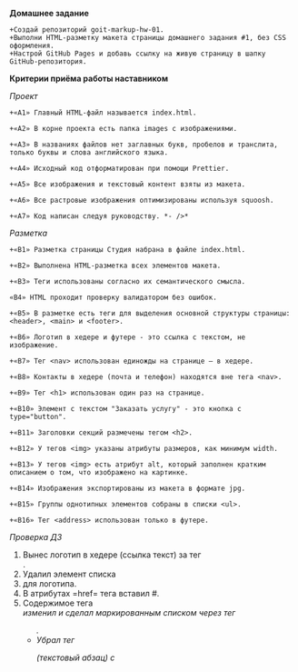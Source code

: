**Домашнее задание**

    +Создай репозиторий goit-markup-hw-01.
    +Выполни HTML-разметку макета страницы домашнего задания #1, без CSS оформления.
    +Настрой GitHub Pages и добавь ссылку на живую страницу в шапку GitHub-репозитория.

**Критерии приёма работы наставником**

_Проект_

    +«A1» Главный HTML-файл называется index.html.

    +«A2» В корне проекта есть папка images с изображениями.

    +«A3» В названиях файлов нет заглавных букв, пробелов и транслита, только буквы и слова английского языка.

    +«A4» Исходный код отформатирован при помощи Prettier.

    +«A5» Все изображения и текстовый контент взяты из макета.

    +«A6» Все растровые изображения оптимизированы используя squoosh.

    +«A7» Код написан следуя руководству. *- />*

_Разметка_

    +«B1» Разметка страницы Студия набрана в файле index.html.

    +«B2» Выполнена HTML-разметка всех элементов макета.

    +«B3» Теги использованы согласно их семантического смысла.

    «B4» HTML проходит проверку валидатором без ошибок.

    +«B5» В разметке есть теги для выделения основной структуры страницы: <header>, <main> и <footer>.

    +«B6» Логотип в хедере и футере - это ссылка с текстом, не изображение.

    +«B7» Тег <nav> использован единожды на странице – в хедере.

    +«B8» Контакты в хедере (почта и телефон) находятся вне тега <nav>.

    +«B9» Тег <h1> использован один раз на странице.

    +«B10» Элемент с текстом "Заказать услугу" - это кнопка с type="button".

    +«B11» Заголовки секций размечены тегом <h2>.

    +«B12» У тегов <img> указаны атрибуты размеров, как минимум width.

    +«B13» У тегов <img> есть атрибут alt, который заполнен кратким описанием о том, что изображено на картинке.

    +«B14» Изображения экспортированы из макета в формате jpg.

    +«B15» Группы однотипных элементов собраны в списки <ul>.

    +«B16» Тег <address> использован только в футере.

*Проверка ДЗ*
1. Вынес логотип в хедере (ссылка текст) за тег <nav>.
2. Удалил элемент списка <li> для логотипа.
3. В атрибутах =href= тега <a> вставил #.
4. Содержимое тега <address> изменил и сделал маркированным списком через тег <ul>.
5. Убрал тег <p> (текстовый абзац) с <footer>